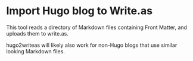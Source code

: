 # Import Hugo blog to Write.as

This tool reads a directory of Markdown files containing Front Matter, and uploads them to write.as.

hugo2writeas will likely also work for non-Hugo blogs that use similar looking Markdown files.
